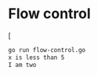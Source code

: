 # Flow control

[[](https://go.dev/tour/flowcontrol/12](https://go.dev/tour/flowcontrol/12))

```bash
go run flow-control.go  
x is less than 5
I am two
```